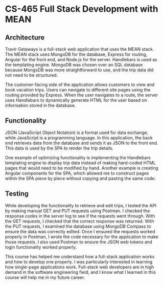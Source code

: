 # CS-465 Full Stack Development with MEAN

## Architecture

Travlr Getaways is a full-stack web application that uses the MEAN stack. The MEAN stack uses MongoDB for the database, Express for routing, Angular for the front end, and Node.js for the server. Handlebars is used as the templating engine. MongoDB was chosen over an SQL database because MongoDB was more straightforward to use, and the trip data did not need to be structured.

The customer-facing side of the application allows customers to view and book vacation trips. Users can navigate to different site pages using the routing provided by Express. When the user navigates to a route, the server uses Handlebars to dynamically generate HTML for the user based on information stored in the database. 

## Functionality

JSON (JavaScript Object Notation) is a format used for data exchange, while JavaScript is a programming language. In this application, the back end retrieves data from the database and sends it as JSON to the front end. This data is used by the SPA to render the trip details.

One example of optimizing functionality is implementing the Handlebars templating engine to display trip data instead of making hard-coded HTML pages that would need to be modified by hand. Another example is creating Angular components for the SPA, which allowed me to construct pages within the SPA piece by piece without copying and pasting the same code.

## Testing

While developing the functionality to retrieve and edit trips, I tested the API by making manual GET and PUT requests using Postman. I checked the response codes in the server log to see if the requests went through. With the GET requests, I checked that the correct response was returned. With the PUT requests, I examined the database using MongoDB Compass to ensure the data was correctly edited. Once I ensured the requests worked properly in Postman, I wrote the code necessary for the application to make those requests. I also used Postman to ensure the JSON web tokens and login functionality worked properly.

This course has helped me understand how a full-stack application works and how to develop one properly. I was particularly interested in learning how single-page applications work. Full-stack web developers are in high demand in the software engineering field, and I know what I learned in this course will help me in my future career.
